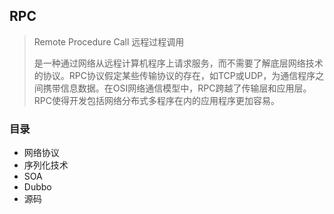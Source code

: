 ## RPC

> Remote Procedure Call 远程过程调用
>
> 是一种通过网络从远程计算机程序上请求服务，而不需要了解底层网络技术的协议。RPC协议假定某些传输协议的存在，如TCP或UDP，为通信程序之间携带信息数据。在OSI网络通信模型中，RPC跨越了传输层和应用层。RPC使得开发包括网络分布式多程序在内的应用程序更加容易。

### 目录
* 网络协议
* 序列化技术
* SOA
* Dubbo
* 源码